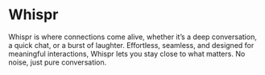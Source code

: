 # Whispr
Whispr is where connections come alive, whether it’s a deep conversation, a quick chat, or a burst of laughter. Effortless, seamless, and designed for meaningful interactions, Whispr lets you stay close to what matters. No noise, just pure conversation. 
